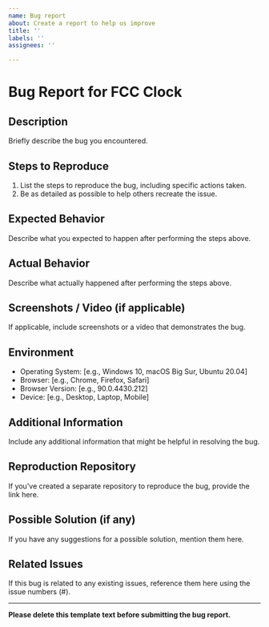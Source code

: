 ```yaml
---
name: Bug report
about: Create a report to help us improve
title: ''
labels: ''
assignees: ''

---
```


# Bug Report for FCC Clock

## Description

Briefly describe the bug you encountered.

## Steps to Reproduce

1. List the steps to reproduce the bug, including specific actions taken.
2. Be as detailed as possible to help others recreate the issue.

## Expected Behavior

Describe what you expected to happen after performing the steps above.

## Actual Behavior

Describe what actually happened after performing the steps above.

## Screenshots / Video (if applicable)

If applicable, include screenshots or a video that demonstrates the bug.

## Environment

- Operating System: [e.g., Windows 10, macOS Big Sur, Ubuntu 20.04]
- Browser: [e.g., Chrome, Firefox, Safari]
- Browser Version: [e.g., 90.0.4430.212]
- Device: [e.g., Desktop, Laptop, Mobile]

## Additional Information

Include any additional information that might be helpful in resolving the bug.

## Reproduction Repository

If you've created a separate repository to reproduce the bug, provide the link here.

## Possible Solution (if any)

If you have any suggestions for a possible solution, mention them here.

## Related Issues

If this bug is related to any existing issues, reference them here using the issue numbers (#).

---

**Please delete this template text before submitting the bug report.**
